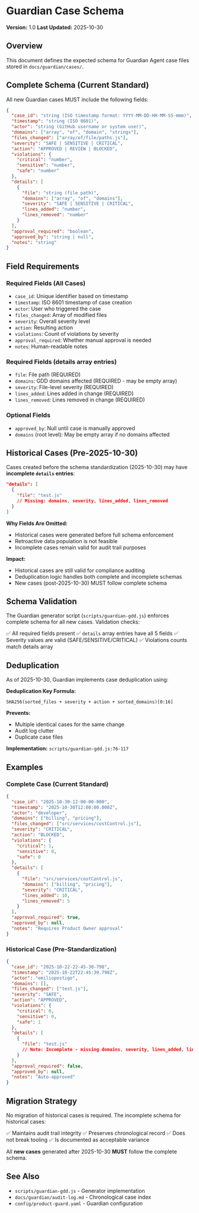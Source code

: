# Guardian Case Schema

**Version:** 1.0
**Last Updated:** 2025-10-30

## Overview

This document defines the expected schema for Guardian Agent case files stored in `docs/guardian/cases/`.

## Complete Schema (Current Standard)

All new Guardian cases MUST include the following fields:

```json
{
  "case_id": "string (ISO timestamp format: YYYY-MM-DD-HH-MM-SS-mmm)",
  "timestamp": "string (ISO 8601)",
  "actor": "string (GitHub username or system user)",
  "domains": ["array", "of", "domain", "strings"],
  "files_changed": ["array/of/file/paths.js"],
  "severity": "SAFE | SENSITIVE | CRITICAL",
  "action": "APPROVED | REVIEW | BLOCKED",
  "violations": {
    "critical": "number",
    "sensitive": "number",
    "safe": "number"
  },
  "details": [
    {
      "file": "string (file path)",
      "domains": ["array", "of", "domains"],
      "severity": "SAFE | SENSITIVE | CRITICAL",
      "lines_added": "number",
      "lines_removed": "number"
    }
  ],
  "approval_required": "boolean",
  "approved_by": "string | null",
  "notes": "string"
}
```

## Field Requirements

### Required Fields (All Cases)
- `case_id`: Unique identifier based on timestamp
- `timestamp`: ISO 8601 timestamp of case creation
- `actor`: User who triggered the case
- `files_changed`: Array of modified files
- `severity`: Overall severity level
- `action`: Resulting action
- `violations`: Count of violations by severity
- `approval_required`: Whether manual approval is needed
- `notes`: Human-readable notes

### Required Fields (details array entries)
- `file`: File path (REQUIRED)
- `domains`: GDD domains affected (REQUIRED - may be empty array)
- `severity`: File-level severity (REQUIRED)
- `lines_added`: Lines added in change (REQUIRED)
- `lines_removed`: Lines removed in change (REQUIRED)

### Optional Fields
- `approved_by`: Null until case is manually approved
- `domains` (root level): May be empty array if no domains affected

## Historical Cases (Pre-2025-10-30)

Cases created before the schema standardization (2025-10-30) may have **incomplete `details` entries**:

```json
"details": [
  {
    "file": "test.js"
    // Missing: domains, severity, lines_added, lines_removed
  }
]
```

**Why Fields Are Omitted:**
- Historical cases were generated before full schema enforcement
- Retroactive data population is not feasible
- Incomplete cases remain valid for audit trail purposes

**Impact:**
- Historical cases are still valid for compliance auditing
- Deduplication logic handles both complete and incomplete schemas
- New cases (post-2025-10-30) MUST follow complete schema

## Schema Validation

The Guardian generator script (`scripts/guardian-gdd.js`) enforces complete schema for all new cases. Validation checks:

✅ All required fields present
✅ `details` array entries have all 5 fields
✅ Severity values are valid (SAFE/SENSITIVE/CRITICAL)
✅ Violations counts match details array

## Deduplication

As of 2025-10-30, Guardian implements case deduplication using:

**Deduplication Key Formula:**
```
SHA256(sorted_files + severity + action + sorted_domains)[0:16]
```

**Prevents:**
- Multiple identical cases for the same change
- Audit log clutter
- Duplicate case files

**Implementation:** `scripts/guardian-gdd.js:76-117`

## Examples

### Complete Case (Current Standard)
```json
{
  "case_id": "2025-10-30-12-00-00-000",
  "timestamp": "2025-10-30T12:00:00.000Z",
  "actor": "developer",
  "domains": ["billing", "pricing"],
  "files_changed": ["src/services/costControl.js"],
  "severity": "CRITICAL",
  "action": "BLOCKED",
  "violations": {
    "critical": 1,
    "sensitive": 0,
    "safe": 0
  },
  "details": [
    {
      "file": "src/services/costControl.js",
      "domains": ["billing", "pricing"],
      "severity": "CRITICAL",
      "lines_added": 10,
      "lines_removed": 5
    }
  ],
  "approval_required": true,
  "approved_by": null,
  "notes": "Requires Product Owner approval"
}
```

### Historical Case (Pre-Standardization)
```json
{
  "case_id": "2025-10-22-22-45-30-798",
  "timestamp": "2025-10-22T22:45:30.798Z",
  "actor": "emiliopostigo",
  "domains": [],
  "files_changed": ["test.js"],
  "severity": "SAFE",
  "action": "APPROVED",
  "violations": {
    "critical": 0,
    "sensitive": 0,
    "safe": 1
  },
  "details": [
    {
      "file": "test.js"
      // Note: Incomplete - missing domains, severity, lines_added, lines_removed
    }
  ],
  "approval_required": false,
  "approved_by": null,
  "notes": "Auto-approved"
}
```

## Migration Strategy

No migration of historical cases is required. The incomplete schema for historical cases:

✅ Maintains audit trail integrity
✅ Preserves chronological record
✅ Does not break tooling
✅ Is documented as acceptable variance

All **new cases** generated after 2025-10-30 **MUST** follow the complete schema.

## See Also

- `scripts/guardian-gdd.js` - Generator implementation
- `docs/guardian/audit-log.md` - Chronological case index
- `config/product-guard.yaml` - Guardian configuration
